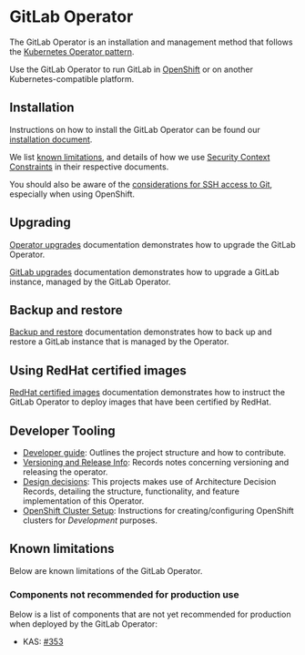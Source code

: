 # GitLab Operator

The GitLab Operator is an installation and management method that follows the
[Kubernetes Operator pattern](https://kubernetes.io/docs/concepts/extend-kubernetes/operator/).

Use the GitLab Operator to run GitLab in
[OpenShift](https://docs.gitlab.com/ee/install/openshift_and_gitlab/index.html) or on
another Kubernetes-compatible platform.

## Installation

Instructions on how to install the GitLab Operator can be found our [installation document](installation.md).

We list [known limitations](#known-limitations), and details of how we use
[Security Context Constraints](security_context_constraints.md) in their respective documents.

You should also be aware of the [considerations for SSH access to Git](git_over_ssh.md), especially
when using OpenShift.

## Upgrading

[Operator upgrades](operator_upgrades.md) documentation demonstrates how to upgrade the GitLab Operator.

[GitLab upgrades](gitlab_upgrades.md) documentation demonstrates how to upgrade a GitLab instance, managed by the GitLab Operator.

## Backup and restore

[Backup and restore](backup_and_restore.md) documentation demonstrates how to back up and restore a GitLab instance that is managed by the Operator.

## Using RedHat certified images

[RedHat certified images](certified_images.md) documentation demonstrates how to instruct the GitLab Operator
to deploy images that have been certified by RedHat.

## Developer Tooling

- [Developer guide](developer/guide.md): Outlines the project structure and how to contribute.
- [Versioning and Release Info](developer/releases.md): Records notes concerning versioning and releasing the operator.
- [Design decisions](https://gitlab.com/gitlab-org/cloud-native/gitlab-operator/-/blob/master/doc/adr): This projects makes use of Architecture Decision Records, detailing the structure, functionality, and feature implementation of this Operator.
- [OpenShift Cluster Setup](developer/openshift_cluster_setup.md): Instructions for creating/configuring OpenShift clusters for *Development* purposes.

## Known limitations

Below are known limitations of the GitLab Operator.

### Components not recommended for production use

Below is a list of components that are not yet recommended for production when
deployed by the GitLab Operator:

- KAS: [#353](https://gitlab.com/gitlab-org/cloud-native/gitlab-operator/-/issues/353)
